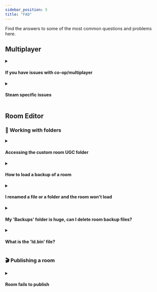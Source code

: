 ```yaml
---
sidebar_position: 5
title: "FAQ"
---
```


Find the answers to some of the most common questions and problems here.

## Multiplayer

<details><summary><h4>If you have issues with co-op/multiplayer</h4></summary>

 - Make sure you are online
 - Make sure you've invited at least one player
 - Try hosting with both normal and legacy hosting mode
 - Disable firewall
 - Make sure all the players have the same game version.
 - Make sure that if you are playing a workshop map, all the players have it installed (just click Subscribe in the Workshop)
 - Try restarting your PC

</details>

<details><summary><h4>Steam specific issues</h4></summary>

 - Make sure you're online and connected to Steam
 - Check if Steam servers are down
 - Verify game files on Steam (right click the game in the Steam library > Properties > Local files > Verify...)

</details>

## Room Editor

### 📁 Working with folders

<details><summary> <h4>Accessing the custom room UGC folder</h4></summary> 

All custom rooms are located in their own folders in the UGC folder. There is a button in the Room Editor menu that opens the correct room folder for you.
![UGC Button](./img/UGCButton.png)

Mac users cannot open it this way because the folder is within the hidden "library" folder that you will need to make visible/accessible.

UGC folder path:
```
Windows: %USERPROFILE%\AppData\LocalLow\Pine Studio\Escape Simulator\UGC
Mac: user/Library/Application Support/Pine Studio/Escape Simulator
```

📓 **Note:** The UGC folder contains your custom created rooms and rooms copied from other creators. Rooms you subscribed to are located in another folder.

</details>

<details><summary><h4>How to load a backup of a room</h4></summary> 

1. Open the room UGC folder where the 'Room.room' file is located
2. Rename the 'Room.room' file
3. Open the 'Backups' folder
4. Choose a backup file you want to revert to (probably the one created most recently)
5. Copy and paste the chosen backup file to the place where the 'Room.room' file was
6. Backup files have a different extension, e.g. 'Room.roombk1auto', rename the new backup file to 'Room.room'

Now you can restart the game and load the room in the Room Editor. If the room doesn't appear in the list 'Your Rooms' check the new file extension name again.

⚠️ **Important**: To load the room the file needs to be called exactly 'Room.room'

⚠️ **Important**: Be careful when deleting files, you could lose your room if you delete the wrong files.

</details>

<details><summary><h4>I renamed a file or a folder and the room won't load</h4></summary> 

All folders in the **base UGC** folder need to be named 'Room_*number*'. If you renamed the room folder just rename it back to that format, e.g. 'Room_1' or 'Room_22'.

The **room UGC** folder needs to contain these files:
 - 'Room.room'
 - 'Preview.jpg'
 - 'Id.bin' - if you published the room

If you renamed one of these files rename them back to these names and restart the game.

</details>


<details><summary><h4>My 'Backups' folder is huge, can I delete room backup files?</h4></summary> 

A backup file is created every time you press the play button to test the room while in the Room Editor, which can create a lot of files. You can delete any file from the 'Backups' folder you don't need. 

⚠️ **Important**: Deleting all backup files means you can lose your room if your original 'Room.room' file corrupts.

</details>

<details><summary><h4>What is the 'Id.bin' file?</h4></summary> 

The 'Id.bin' file is created when first publishing the room to the Steam workshop and it contains the ID of the Steam workshop item you published the room to. This file is not uploaded to the Steam workshop when publishing the room and only the publisher of the room should have access to it.

⚠️ **Important**: Deleting this file means you won't be able to update the workshop room.

</details>

### 🎬 Publishing a room

<details><summary> <h4>Room fails to publish</h4></summary> 

1. Make sure you're logged into Steam
2. Make sure Steam servers are up and running
3. Make sure you're on an account that owns the game. Steam blocks uploads to the workshop from accounts that have the game Family shared.
4. Check if there is a 'tempPublish\_Room\_*number*' (e.g. 'tempPublish_Room_3') folder in the folder path below
```
Windows: %USERPROFILE%\AppData\LocalLow\Pine Studio\Escape Simulator\
Mac: user/Library/Application Support/Pine Studio/Escape Simulator/
```
If there is delete it and try uploading the room again.

⚠️ **Important**: Make sure you only delete the folder that starts with 'tempPublish_'.

</details>